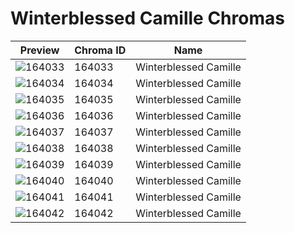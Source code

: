 # Winterblessed Camille Chromas



| Preview | Chroma ID | Name |
|---------|-----------|------|
| ![164033](https://raw.communitydragon.org/latest/plugins/rcp-be-lol-game-data/global/default/v1/champion-chroma-images/164/164033.png) | 164033 | Winterblessed Camille |
| ![164034](https://raw.communitydragon.org/latest/plugins/rcp-be-lol-game-data/global/default/v1/champion-chroma-images/164/164034.png) | 164034 | Winterblessed Camille |
| ![164035](https://raw.communitydragon.org/latest/plugins/rcp-be-lol-game-data/global/default/v1/champion-chroma-images/164/164035.png) | 164035 | Winterblessed Camille |
| ![164036](https://raw.communitydragon.org/latest/plugins/rcp-be-lol-game-data/global/default/v1/champion-chroma-images/164/164036.png) | 164036 | Winterblessed Camille |
| ![164037](https://raw.communitydragon.org/latest/plugins/rcp-be-lol-game-data/global/default/v1/champion-chroma-images/164/164037.png) | 164037 | Winterblessed Camille |
| ![164038](https://raw.communitydragon.org/latest/plugins/rcp-be-lol-game-data/global/default/v1/champion-chroma-images/164/164038.png) | 164038 | Winterblessed Camille |
| ![164039](https://raw.communitydragon.org/latest/plugins/rcp-be-lol-game-data/global/default/v1/champion-chroma-images/164/164039.png) | 164039 | Winterblessed Camille |
| ![164040](https://raw.communitydragon.org/latest/plugins/rcp-be-lol-game-data/global/default/v1/champion-chroma-images/164/164040.png) | 164040 | Winterblessed Camille |
| ![164041](https://raw.communitydragon.org/latest/plugins/rcp-be-lol-game-data/global/default/v1/champion-chroma-images/164/164041.png) | 164041 | Winterblessed Camille |
| ![164042](https://raw.communitydragon.org/latest/plugins/rcp-be-lol-game-data/global/default/v1/champion-chroma-images/164/164042.png) | 164042 | Winterblessed Camille |